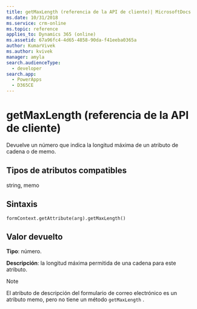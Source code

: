 ```yaml
---
title: getMaxLength (referencia de la API de cliente)| MicrosoftDocs
ms.date: 10/31/2018
ms.service: crm-online
ms.topic: reference
applies_to: Dynamics 365 (online)
ms.assetid: 67a96fc4-4d65-4858-90da-f41eeba0365a
author: KumarVivek
ms.author: kvivek
manager: amyla
search.audienceType:
  - developer
search.app:
  - PowerApps
  - D365CE
---
```

# <a name="getmaxlength-client-api-reference"></a>getMaxLength (referencia de la API de cliente)



Devuelve un número que indica la longitud máxima de un atributo de cadena o de memo. 

## <a name="attribute-types-supported"></a>Tipos de atributos compatibles

string, memo

## <a name="syntax"></a>Sintaxis

`formContext.getAttribute(arg).getMaxLength()`

## <a name="return-value"></a>Valor devuelto

**Tipo**: número. 

**Descripción**: la longitud máxima permitida de una cadena para este atributo.

> [!NOTE]
> El atributo de descripción del formulario de correo electrónico es un atributo memo, pero no tiene un método `getMaxLength` .